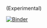 (Experimental)

[![Binder](https://mybinder.org/badge.svg)](https://mybinder.org/v2/gh/astrofrog/pywwt-web-example/master?filepath=example.ipynb)

